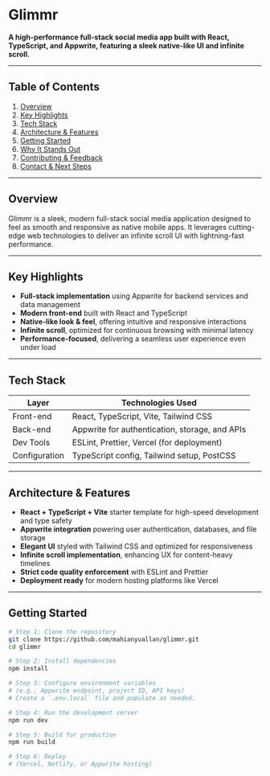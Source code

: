 # Glimmr

**A high-performance full-stack social media app built with React, TypeScript, and Appwrite, featuring a sleek native-like UI and infinite scroll.**

---

## Table of Contents
1. [Overview](#overview)  
2. [Key Highlights](#key-highlights)  
3. [Tech Stack](#tech-stack)  
4. [Architecture & Features](#architecture--features)  
5. [Getting Started](#getting-started)  
6. [Why It Stands Out](#why-it-stands-out)  
7. [Contributing & Feedback](#contributing--feedback)  
8. [Contact & Next Steps](#contact--next-steps)  

---

## Overview
Glimmr is a sleek, modern full-stack social media application designed to feel as smooth and responsive as native mobile apps. It leverages cutting-edge web technologies to deliver an infinite scroll UI with lightning-fast performance.

---

## Key Highlights
- **Full-stack implementation** using Appwrite for backend services and data management  
- **Modern front-end** built with React and TypeScript  
- **Native-like look & feel**, offering intuitive and responsive interactions  
- **Infinite scroll**, optimized for continuous browsing with minimal latency  
- **Performance-focused**, delivering a seamless user experience even under load  

---

## Tech Stack

| Layer         | Technologies Used                              |
|---------------|-----------------------------------------------|
| Front-end     | React, TypeScript, Vite, Tailwind CSS          |
| Back-end      | Appwrite for authentication, storage, and APIs |
| Dev Tools     | ESLint, Prettier, Vercel (for deployment)      |
| Configuration | TypeScript config, Tailwind setup, PostCSS     |

---

## Architecture & Features
- **React + TypeScript + Vite** starter template for high-speed development and type safety  
- **Appwrite integration** powering user authentication, databases, and file storage  
- **Elegant UI** styled with Tailwind CSS and optimized for responsiveness  
- **Infinite scroll implementation**, enhancing UX for content-heavy timelines  
- **Strict code quality enforcement** with ESLint and Prettier  
- **Deployment ready** for modern hosting platforms like Vercel  

---

## Getting Started

```bash
# Step 1: Clone the repository
git clone https://github.com/mahianyuallan/glimmr.git
cd glimmr

# Step 2: Install dependencies
npm install

# Step 3: Configure environment variables
# (e.g., Appwrite endpoint, project ID, API keys)
# Create a `.env.local` file and populate as needed.

# Step 4: Run the development server
npm run dev

# Step 5: Build for production
npm run build

# Step 6: Deploy
# (Vercel, Netlify, or Appwrite hosting)
